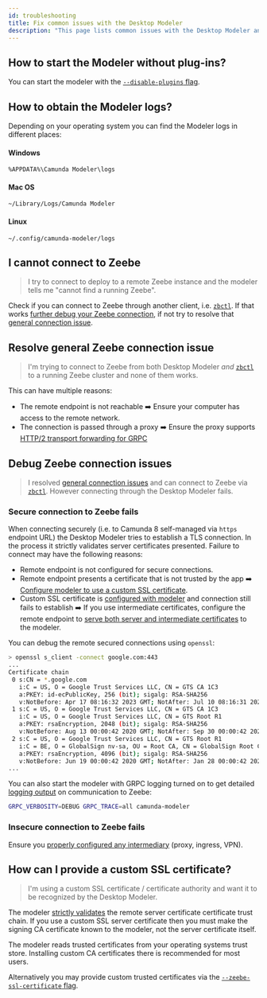 ```yaml
---
id: troubleshooting
title: Fix common issues with the Desktop Modeler
description: "This page lists common issues with the Desktop Modeler and potential resolutions."
---
```


## How to start the Modeler without plug-ins?

You can start the modeler with the [`--disable-plugins` flag](https://docs.camunda.io/docs/components/modeler/desktop-modeler/flags/#disable-plug-ins).

## How to obtain the Modeler logs?

Depending on your operating system you can find the Modeler logs in different places:

#### Windows

```plain
%APPDATA%\Camunda Modeler\logs
```

#### Mac OS

```plain
~/Library/Logs/Camunda Modeler
```

#### Linux

```plain
~/.config/camunda-modeler/logs
```

## I cannot connect to Zeebe

> I try to connect to deploy to a remote Zeebe instance and the modeler tells me "cannot find a running Zeebe".

Check if you can connect to Zeebe through another client, i.e. [`zbctl`](https://docs.camunda.io/docs/apis-tools/cli-client/). If that works [further debug your Zeebe connection](#debug-zeebe-connection-issues), if not try to resolve that [general connection issue](#resolve-general-zeebe-connection-issue).

## Resolve general Zeebe connection issue

> I'm trying to connect to Zeebe from both Desktop Modeler _and_ [`zbctl`](https://docs.camunda.io/docs/apis-tools/cli-client/) to a running Zeebe cluster and none of them works.

This can have multiple reasons:

- The remote endpoint is not reachable :arrow_right: Ensure your computer has access to the remote network.
- The connection is passed through a proxy :arrow_right: Ensure the proxy supports [HTTP/2 transport forwarding for GRPC](https://docs.camunda.io/docs/self-managed/platform-deployment/troubleshooting/#zeebe-ingress-grpc)

## Debug Zeebe connection issues

> I resolved [general connection issues](#resolve-general-zeebe-connection-issue) and can connect to Zeebe via [`zbctl`](https://docs.camunda.io/docs/apis-tools/cli-client/). However connecting through the Desktop Modeler fails.

### Secure connection to Zeebe fails

When connecting securely (i.e. to Camunda 8 self-managed via `https` endpoint URL) the Desktop Modeler tries to establish a TLS connection. In the process it strictly validates server certificates presented. Failure to connect may have the following reasons:

- Remote endpoint is not configured for secure connections.
- Remote endpoint presents a certificate that is not trusted by the app :arrow_right: [Configure modeler to use a custom SSL certificate](#how-can-i-provide-a-custom-ssl-certificate).
- Custom SSL certificate is [configured with modeler](#how-can-i-provide-a-custom-ssl-certificate) and connection still fails to establish :arrow_right: If you use intermediate certificates, configure the remote endpoint to [serve both server and intermediate certificates](https://nginx.org/en/docs/http/configuring_https_servers.html#chains) to the modeler.

You can debug the remote secured connections using `openssl`:

```sh
> openssl s_client -connect google.com:443
...
Certificate chain
 0 s:CN = *.google.com
   i:C = US, O = Google Trust Services LLC, CN = GTS CA 1C3
   a:PKEY: id-ecPublicKey, 256 (bit); sigalg: RSA-SHA256
   v:NotBefore: Apr 17 08:16:32 2023 GMT; NotAfter: Jul 10 08:16:31 2023 GMT
 1 s:C = US, O = Google Trust Services LLC, CN = GTS CA 1C3
   i:C = US, O = Google Trust Services LLC, CN = GTS Root R1
   a:PKEY: rsaEncryption, 2048 (bit); sigalg: RSA-SHA256
   v:NotBefore: Aug 13 00:00:42 2020 GMT; NotAfter: Sep 30 00:00:42 2027 GMT
 2 s:C = US, O = Google Trust Services LLC, CN = GTS Root R1
   i:C = BE, O = GlobalSign nv-sa, OU = Root CA, CN = GlobalSign Root CA
   a:PKEY: rsaEncryption, 4096 (bit); sigalg: RSA-SHA256
   v:NotBefore: Jun 19 00:00:42 2020 GMT; NotAfter: Jan 28 00:00:42 2028 GMT
...
```

You can also start the modeler with GRPC logging turned on to get detailed [logging output](#how-to-obtain-the-modeler-logs) on communication to Zeebe:

```sh
GRPC_VERBOSITY=DEBUG GRPC_TRACE=all camunda-modeler
```

### Insecure connection to Zeebe fails

Ensure you [properly configured any intermediary](https://docs.camunda.io/docs/next/self-managed/platform-deployment/troubleshooting) (proxy, ingress, VPN).

## How can I provide a custom SSL certificate?

> I'm using a custom SSL certificate / certificate authority and want it to be recognized by the Desktop Modeler.

The modeler [strictly validates](https://docs.camunda.io/docs/next/components/modeler/desktop-modeler/flags/#zeebe-ssl-certificate) the remote server certificate certificate trust chain. If you use a custom SSL server certificate then you must make the signing CA certificate known to the modeler, not the server certificate itself.

The modeler reads trusted certificates from your operating systems trust store. Installing custom CA certificates there is recommended for most users.

Alternatively you may provide custom trusted certificates via the [`--zeebe-ssl-certificate` flag](https://docs.camunda.io/docs/next/components/modeler/desktop-modeler/flags/#zeebe-ssl-certificate).
